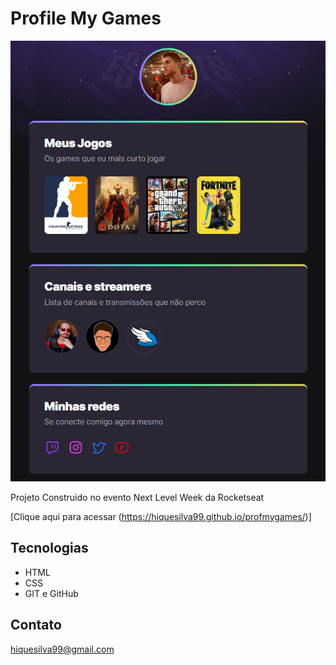 # Profile My Games

![preview](./.github/preview.png)

Projeto Construido no evento Next Level Week da Rocketseat

[Clique aqui para acessar (https://hiquesilva99.github.io/profmygames/)]

##  Tecnologias
- HTML
- CSS
- GIT e GitHub

## Contato

hiquesilva99@gmail.com